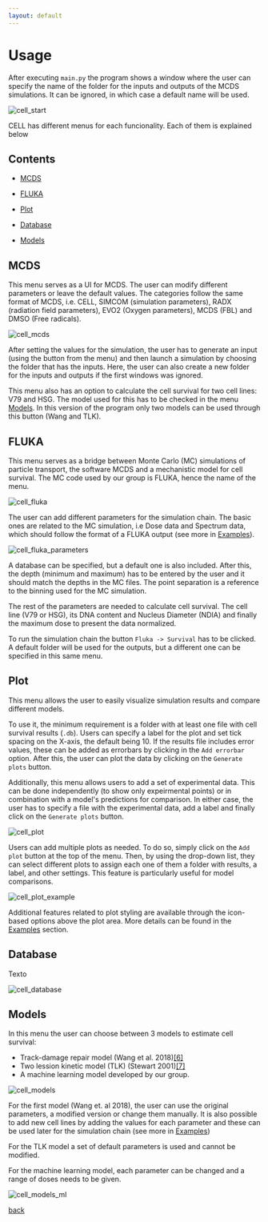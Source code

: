 ```yaml
---
layout: default
---
```


# Usage

After executing `main.py` the program shows a window where the user can specify the name of the folder for the inputs and outputs of the MCDS simulations. It can be ignored, in which case a default name will be used.

![cell_start](./images/cell_start.jpg)

CELL has different menus for each funcionality. Each of them is explained below

## Contents

- [MCDS](#mcds)

- [FLUKA](#fluka)

- [Plot](#plot)

- [Database](#database)

- [Models](#models)

## MCDS

This menu serves as a UI for MCDS. The user can modify different parameters or leave the default values. The categories follow the same format of MCDS, i.e. CELL, SIMCOM (simulation parameters), RADX (radiation field parameters), EVO2 (Oxygen parameters), MCDS (FBL) and DMSO (Free radicals). 

![cell_mcds](./images/cell_mcds.jpg)

After setting the values for the simulation, the user has to generate an input (using the button from the menu) and then launch a simulation by choosing the folder that has the inputs. Here, the user can also create a new folder for the inputs and outputs if the first windows was ignored.

This menu also has an option to calculate the cell survival for two cell lines: V79 and HSG. The model used for this has to be checked in the menu [Models](#models). In this version of the program only two models can be used through this button (Wang and TLK).

## FLUKA

This menu serves as a bridge between Monte Carlo (MC) simulations of particle transport, the software MCDS and a mechanistic model for cell survival. The MC code used by our group is FLUKA, hence the name of the menu.

![cell_fluka](./images/cell_fluka.jpg)

The user can add different parameters for the simulation chain. The basic ones are related to the MC simulation, i.e Dose data and Spectrum data, which should follow the format of a FLUKA output (see more in [Examples](./examples.md)).

![cell_fluka_parameters](./images/cell_fluka_parameters.jpg)

A database can be specified, but a default one is also included. After this, the depth (minimum and maximum) has to be entered by the user and it should match the depths in the MC files. The point separation is a reference to the binning used for the MC simulation. 

The rest of the parameters are needed to calculate cell survival. The cell line (V79 or HSG), its DNA content and Nucleus Diameter (NDIA) and finally the maximum dose to present the data normalized.

To run the simulation chain the button `Fluka -> Survival` has to be clicked. A default folder will be used for the outputs, but a different one can be specified in this same menu.

## Plot

This menu allows the user to easily visualize simulation results and compare different models.

To use it, the minimum requirement is a folder with at least one file with cell survival results (`.db`). Users can specify a label for the plot and set tick spacing on the X-axis, the default being 10. If the results file includes error values, these can be added as errorbars by clicking in the `Add errorbar` option. After this, the user can plot the data by clicking on the `Generate plots` button.

Additionally, this menu allows users to add a set of experimental data. This can be done independently (to show only expeirmental points) or in combination with a model's predictions for comparison. In either case, the user has to specify a file with the experimental data, add a label and finally click on the `Generate plots` button.

![cell_plot](./images/cell_plot.jpg)

Users can add multiple plots as needed. To do so, simply click on the `Add plot` button at the top of the menu. Then, by using the drop-down list, they can select different plots to assign each one of them a folder with results, a label, and other settings. This feature is particularly useful for model comparisons. 

![cell_plot_example](./images/cell_plot_example.jpg)

Additional features related to plot styling are available through the icon-based options above the plot area. More details can be found in the [Examples](./examples.md) section.

## Database

Texto

![cell_database](./images/cell_database.jpg)

## Models

In this menu the user can choose between 3 models to estimate cell survival:
- Track-damage repair model (Wang et al. 2018)[[6]](./interfaz_grafica_adn.md#references)
- Two lession kinetic model (TLK) (Stewart 2001)[[7]](./interfaz_grafica_adn.md#references)
- A machine learning model developed by our group.

![cell_models](./images/cell_models.jpg)

For the first model (Wang et. al 2018), the user can use the original parameters, a modified version or change them manually. It is also possible to add new cell lines by adding the values for each parameter and these can be used later for the simulation chain (see more in [Examples](./examples.md))

For the TLK model a set of default parameters is used and cannot be modified.

For the machine learning model, each parameter can be changed and a range of doses needs to be given. 

![cell_models_ml](./images/cell_models_ml.jpg)

[back](./interfaz_grafica_adn.md)